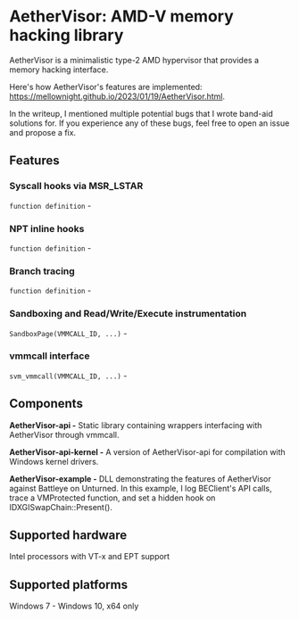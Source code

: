 AetherVisor: AMD-V memory hacking library
=========

AetherVisor is a minimalistic type-2 AMD hypervisor that provides a memory hacking interface.  

Here's how AetherVisor's features are implemented: https://mellownight.github.io/2023/01/19/AetherVisor.html. 

In the writeup, I mentioned multiple potential bugs that I wrote band-aid solutions for. If you experience any of these bugs, feel free to open an issue and propose a fix.

## Features
### Syscall hooks via MSR_LSTAR
```function definition``` - 


### NPT inline hooks
```function definition``` - 

### Branch tracing
```function definition``` - 

### Sandboxing and Read/Write/Execute instrumentation
```SandboxPage(VMMCALL_ID, ...)``` - 

### vmmcall interface
```svm_vmmcall(VMMCALL_ID, ...)``` -

## Components ##

**AetherVisor-api -** Static library containing wrappers interfacing with AetherVisor through vmmcall.


**AetherVisor-api-kernel -** A version of AetherVisor-api for compilation with Windows kernel drivers.

**AetherVisor-example -** DLL demonstrating the features of AetherVisor against Battleye on Unturned. In this example, I log BEClient's API calls, trace a VMProtected function, and set a hidden hook on IDXGISwapChain::Present().

## Supported hardware ##
 Intel processors with VT-x and EPT support

## Supported platforms ##
 Windows 7 - Windows 10, x64 only
 
